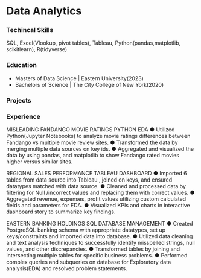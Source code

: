 # Data Analytics

### Techincal Skills
 SQL, Excel(Vlookup, pivot tables), Tableau, Python(pandas,matplotlib, scikitlearn), R(tidyverse)

### Education
- Masters of Data Science | Eastern University(2023)
- Bachelors of Science | The City College of New York(2020)

### Projects

### Experience

MISLEADING FANDANGO MOVIE RATINGS PYTHON EDA 
● Utilized Python(Jupyter Notebooks) to analyze movie ratings differences between Fandango vs multiple movie review sites.
● Transformed the data by merging multiple data sources on key ids.
● Aggregated and visualized the data by using pandas, and matplotlib to show Fandango rated movies higher versus similar sites.

REGIONAL SALES PERFORMANCE TABLEAU DASHBOARD 
● Imported 6 tables from data source into Tableau , joined on keys, and ensured datatypes matched with data source.
● Cleaned and processed data by filtering for Null /incorrect values and replacing them with correct values.
● Aggregated revenue, expenses, profit values utilizing custom calculated fields and parameters for EDA.
● Visualized KPIs and charts in interactive dashboard story to summarize key findings.

EASTERN BANKING HOLDINGS SQL DATABASE MANAGEMENT
● Created PostgreSQL banking schema with appropriate datatypes, set up keys/constraints and imported data into database.
● Utilized data cleaning and text analysis techniques to successfully identify misspelled strings, null values, and other discrepancies.
● Transformed tables by joining and intersecting multiple tables for specific business problems.
● Performed complex queries and subqueries on database for Exploratory data analysis(EDA) and resolved problem statements.

